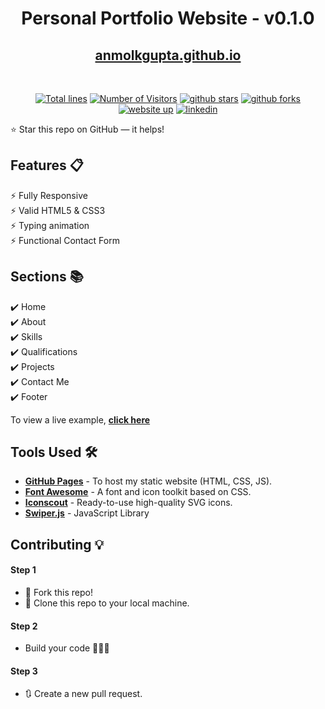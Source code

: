 <div align="center">

<h1>Personal Portfolio Website - v0.1.0</h1>

<h2>
  <a href="https://github-anmolkgupta-io.vercel.app//">anmolkgupta.github.io</a>
</h2>

<div align="center">
  <a href="https://anmolkgupta.github.io/">
  </a>
</div>

<br/>

<a href="https://github.com/anmolkgupta/anmolkgupta.github.io.main"><img src="https://sloc.xyz/github/anmolkgupta/anmolkgupta.github.io" alt="Total lines"></a>
<a href="https://github.com/anmolkgupta/anmolkgupta.github.io.main"><img src="![Visitor Count](https://profile-counter.glitch.me/{anmolkgupta}/count.svg)" alt="Number of Visitors"></a>
<a href="https://github.com/anmolkgupta/anmolkgupta.github.io.main/stargazers"><img src="https://img.shields.io/github/stars/anmolkupta/anmolkgupta.github.io" alt="github stars"></a>
<a href="https://github.com/anmolkgupta/anmolkgupta.github.io.main/network/members"><img src="https://img.shields.io/github/forks/anmolkgupta/anmolkgupta.github.io" alt="github forks"></a>
<a href="https://github.com/anmolkgupta/anmolkgupta.github.io.main"><img src="https://img.shields.io/badge/website-up-yellow" alt="website up"></a>
<a href="https://www.linkedin.com/in/anmol-kumar-gupta-620a9b202/"><img src="https://www.linkedin.com/?trk=guest_homepage-basic_nav-header-logo" alt="linkedin"></a>

</div>

⭐ Star this repo on GitHub — it helps!

## Features 📋

⚡️ Fully Responsive\
⚡️ Valid HTML5 & CSS3\
⚡️ Typing animation\
⚡️ Functional Contact Form

## Sections 📚

✔️ Home\
✔️ About\
✔️ Skills \
✔️ Qualifications \
✔️ Projects\
✔️ Contact Me\
✔️ Footer

To view a live example, **[click here](https://anmolkgupta.vercel.app/)**

## Tools Used 🛠️

- [**GitHub Pages**](https://docs.github.com/en/pages) - To host my static website (HTML, CSS, JS).
- [**Font Awesome**](https://fontawesome.com/) - A font and icon toolkit based on CSS.
- [**Iconscout**](https://iconscout.com/unicons) - Ready-to-use high-quality SVG icons.
- [**Swiper.js**](https://swiperjs.com/) - JavaScript Library

## Contributing 💡

#### Step 1

- 🍴 Fork this repo!
- 👯 Clone this repo to your local machine.

#### Step 2

- Build your code 🔨🔨🔨

#### Step 3

- 🔃 Create a new pull request.
